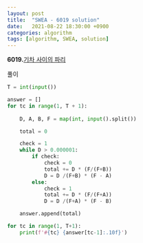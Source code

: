 ```yaml
---
layout: post
title:  "SWEA - 6019 solution"
date:   2021-08-22 18:30:00 +0900
categories: algorithm
tags: [algorithm, SWEA, solution]
---
```

**6019.**[기차 사이의 파리](https://swexpertacademy.com/main/code/problem/problemDetail.do?contestProbId=AWajaTmaZw4DFAWM&categoryId=AWajaTmaZw4DFAWM&categoryType=CODE&problemTitle=6019&orderBy=FIRST_REG_DATETIME&selectCodeLang=ALL&select-1=&pageSize=10&pageIndex=1)

풀이

```python
T = int(input())

answer = []
for tc in range(1, T + 1): 
    
    D, A, B, F = map(int, input().split())

    total = 0

    check = 1
    while D > 0.000001:
        if check:
            check = 0
            total += D * (F/(F+B))
            D = D /(F+B) * (F - A)
        else:
            check = 1
            total += D * (F/(F+A))
            D = D /(F+A) * (F - B)

    answer.append(total)

for tc in range(1, T+1):
    print(f'#{tc} {answer[tc-1]:.10f}')
```

